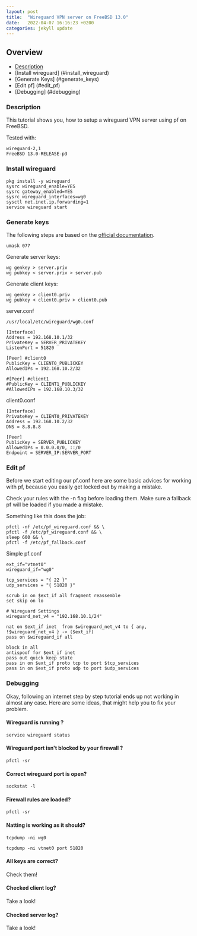 ```yaml
---
layout: post
title:  "Wireguard VPN server on FreeBSD 13.0"
date:   2022-04-07 16:16:23 +0200
categories: jekyll update
---
```



## Overview
- [Description](#description)
- [Install wireguard] (#install_wireguard)
- [Generate Keys] (#generate_keys)
- [Edit pf] (#edit_pf)
- [Debugging] (#debugging)



<a name="description"></a>
### Description 
This tutorial shows you, how to setup a wireguard VPN server using pf on FreeBSD.

Tested with: 
```
wireguard-2,1
FreeBSD 13.0-RELEASE-p3
```



<a name="install_wireguard"></a>
### Install wireguard
```
‌pkg install -y wireguard
sysrc wireguard_enable=YES
sysrc gateway_enabled=YES
sysrc wireguard_interfaces=wg0
sysctl net.inet.ip.forwarding=1
service wireguard start
```





<a name="generate_keys"></a>
### Generate keys
The following steps are based on the [official documentation](https://www.wireguard.com/quickstart/).


```
umask 077
```


Generate server keys:
```
wg genkey > server.priv
wg pubkey < server.priv > server.pub
```

Generate client keys:
```
wg genkey > client0.priv
wg pubkey < client0.priv > client0.pub
```


server.conf

```
/usr/local/etc/wireguard/wg0.conf
```


```
[Interface]
Address = 192.168.10.1/32
PrivateKey = SERVER_PRIVATEKEY
ListenPort = 51820

[Peer] #client0
PublicKey = CLIENT0_PUBLICKEY
AllowedIPs = 192.168.10.2/32

#[Peer] #client1
#PublicKey = CLIENT1_PUBLICKEY
#AllowedIPs = 192.168.10.3/32

```





client0.conf

```
[Interface]
PrivateKey = CLIENT0_PRIVATEKEY
Address = 192.168.10.2/32
DNS = 8.8.8.8

[Peer]
PublicKey = SERVER_PUBLICKEY
AllowedIPs = 0.0.0.0/0, ::/0
Endpoint = SERVER_IP:SERVER_PORT
```






<a name="edit_pf"></a>
### Edit pf
Before we start editing our pf.conf here are some basic advices for working with pf, because you easily get locked out by making a mistake.

Check your rules with the -n flag before loading them.
Make sure a fallback pf will be loaded if you made a mistake. 

Something like this does the job:
```
pfctl -nf /etc/pf_wireguard.conf && \
pfctl -f /etc/pf_wireguard.conf && \
sleep 600 && \
pfctl -f /etc/pf_fallback.conf
```
 


Simple pf.conf

```
ext_if="vtnet0"
wireguard_if="wg0"

tcp_services = "{ 22 }"
udp_services = "{ 51820 }"

scrub in on $ext_if all fragment reassemble
set skip on lo

# Wireguard Settings
wireguard_net_v4 = "192.168.10.1/24"

nat on $ext_if inet  from $wireguard_net_v4 to { any, !$wireguard_net_v4 } -> ($ext_if)
pass on $wireguard_if all

block in all
antispoof for $ext_if inet
pass out quick keep state
pass in on $ext_if proto tcp to port $tcp_services
pass in on $ext_if proto udp to port $udp_services

```


<a name="debugging"></a>

### Debugging 
Okay, following an internet step by step tutorial ends up not working in almost any case. 
Here are some ideas, that might help you to fix your problem. 


#### Wireguard is running ?
```
service wireguard status
```


#### Wireguard port isn't blocked by your firewall ?
```
pfctl -sr
```

#### Correct wireguard port is open?
```
sockstat -l 
```

#### Firewall rules are loaded?
```
pfctl -sr
```


#### Natting is working as it should?

```
tcpdump -ni wg0
```

```
tcpdump -ni vtnet0 port 51820
```


#### All keys are correct?
Check them!

#### Checked client log?
Take a look!

#### Checked server log?
Take a look!
